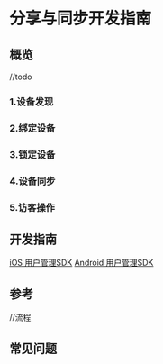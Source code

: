 # 分享与同步开发指南

## 概览
//todo

###  1.设备发现

### 2.绑定设备

### 3.锁定设备

### 4.设备同步

### 5.访客操作

## 开发指南
[iOS 用户管理SDK](ios/分享与同步.md)
[Android 用户管理SDK](Android/分享与同步.md)

## 参考
//流程

## 常见问题
